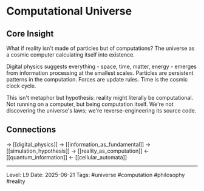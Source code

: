 # Computational Universe

## Core Insight
What if reality isn't made of particles but of computations? The universe as a cosmic computer calculating itself into existence.

Digital physics suggests everything - space, time, matter, energy - emerges from information processing at the smallest scales. Particles are persistent patterns in the computation. Forces are update rules. Time is the cosmic clock cycle.

This isn't metaphor but hypothesis: reality might literally be computational. Not running on a computer, but being computation itself. We're not discovering the universe's laws; we're reverse-engineering its source code.

## Connections
→ [[digital_physics]]
→ [[information_as_fundamental]]
→ [[simulation_hypothesis]]
→ [[reality_as_computation]]
← [[quantum_information]]
← [[cellular_automata]]

---
Level: L9
Date: 2025-06-21
Tags: #universe #computation #philosophy #reality